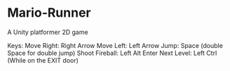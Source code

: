 # Mario-Runner
A Unity platformer 2D game 


Keys:
Move Right: Right Arrow
Move Left: Left Arrow
Jump: Space (double Space for double jump) 
Shoot Fireball: Left Alt
Enter Next Level: Left Ctrl (While on the EXIT door)
